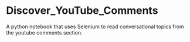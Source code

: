 # Discover_YouTube_Comments
A python notebook that uses Selenium to read conversational topics from the youtube comments section.
